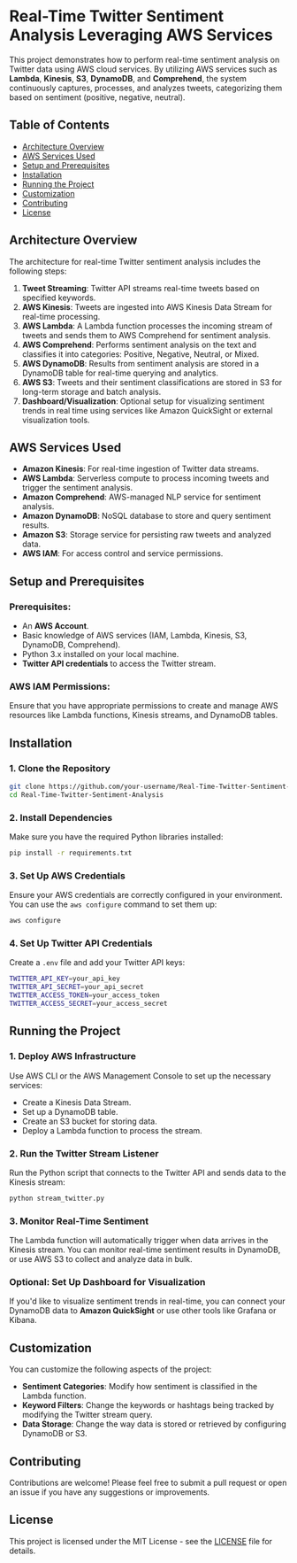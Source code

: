 # Real-Time Twitter Sentiment Analysis Leveraging AWS Services

This project demonstrates how to perform real-time sentiment analysis on Twitter data using AWS cloud services. By utilizing AWS services such as **Lambda**, **Kinesis**, **S3**, **DynamoDB**, and **Comprehend**, the system continuously captures, processes, and analyzes tweets, categorizing them based on sentiment (positive, negative, neutral).

## Table of Contents
- [Architecture Overview](#architecture-overview)
- [AWS Services Used](#aws-services-used)
- [Setup and Prerequisites](#setup-and-prerequisites)
- [Installation](#installation)
- [Running the Project](#running-the-project)
- [Customization](#customization)
- [Contributing](#contributing)
- [License](#license)

## Architecture Overview

The architecture for real-time Twitter sentiment analysis includes the following steps:
1. **Tweet Streaming**: Twitter API streams real-time tweets based on specified keywords.
2. **AWS Kinesis**: Tweets are ingested into AWS Kinesis Data Stream for real-time processing.
3. **AWS Lambda**: A Lambda function processes the incoming stream of tweets and sends them to AWS Comprehend for sentiment analysis.
4. **AWS Comprehend**: Performs sentiment analysis on the text and classifies it into categories: Positive, Negative, Neutral, or Mixed.
5. **AWS DynamoDB**: Results from sentiment analysis are stored in a DynamoDB table for real-time querying and analytics.
6. **AWS S3**: Tweets and their sentiment classifications are stored in S3 for long-term storage and batch analysis.
7. **Dashboard/Visualization**: Optional setup for visualizing sentiment trends in real time using services like Amazon QuickSight or external visualization tools.

## AWS Services Used

- **Amazon Kinesis**: For real-time ingestion of Twitter data streams.
- **AWS Lambda**: Serverless compute to process incoming tweets and trigger the sentiment analysis.
- **Amazon Comprehend**: AWS-managed NLP service for sentiment analysis.
- **Amazon DynamoDB**: NoSQL database to store and query sentiment results.
- **Amazon S3**: Storage service for persisting raw tweets and analyzed data.
- **AWS IAM**: For access control and service permissions.

## Setup and Prerequisites

### Prerequisites:
- An **AWS Account**.
- Basic knowledge of AWS services (IAM, Lambda, Kinesis, S3, DynamoDB, Comprehend).
- Python 3.x installed on your local machine.
- **Twitter API credentials** to access the Twitter stream.

### AWS IAM Permissions:
Ensure that you have appropriate permissions to create and manage AWS resources like Lambda functions, Kinesis streams, and DynamoDB tables.

## Installation

### 1. Clone the Repository
```bash
git clone https://github.com/your-username/Real-Time-Twitter-Sentiment-Analysis.git
cd Real-Time-Twitter-Sentiment-Analysis
```

### 2. Install Dependencies
Make sure you have the required Python libraries installed:
```bash
pip install -r requirements.txt
```

### 3. Set Up AWS Credentials
Ensure your AWS credentials are correctly configured in your environment. You can use the `aws configure` command to set them up:
```bash
aws configure
```

### 4. Set Up Twitter API Credentials
Create a `.env` file and add your Twitter API keys:
```bash
TWITTER_API_KEY=your_api_key
TWITTER_API_SECRET=your_api_secret
TWITTER_ACCESS_TOKEN=your_access_token
TWITTER_ACCESS_SECRET=your_access_secret
```

## Running the Project

### 1. Deploy AWS Infrastructure
Use AWS CLI or the AWS Management Console to set up the necessary services:
- Create a Kinesis Data Stream.
- Set up a DynamoDB table.
- Create an S3 bucket for storing data.
- Deploy a Lambda function to process the stream.

### 2. Run the Twitter Stream Listener
Run the Python script that connects to the Twitter API and sends data to the Kinesis stream:
```bash
python stream_twitter.py
```

### 3. Monitor Real-Time Sentiment
The Lambda function will automatically trigger when data arrives in the Kinesis stream. You can monitor real-time sentiment results in DynamoDB, or use AWS S3 to collect and analyze data in bulk.

### Optional: Set Up Dashboard for Visualization
If you'd like to visualize sentiment trends in real-time, you can connect your DynamoDB data to **Amazon QuickSight** or use other tools like Grafana or Kibana.

## Customization

You can customize the following aspects of the project:
- **Sentiment Categories**: Modify how sentiment is classified in the Lambda function.
- **Keyword Filters**: Change the keywords or hashtags being tracked by modifying the Twitter stream query.
- **Data Storage**: Change the way data is stored or retrieved by configuring DynamoDB or S3.

## Contributing

Contributions are welcome! Please feel free to submit a pull request or open an issue if you have any suggestions or improvements.

## License

This project is licensed under the MIT License - see the [LICENSE](LICENSE) file for details.
